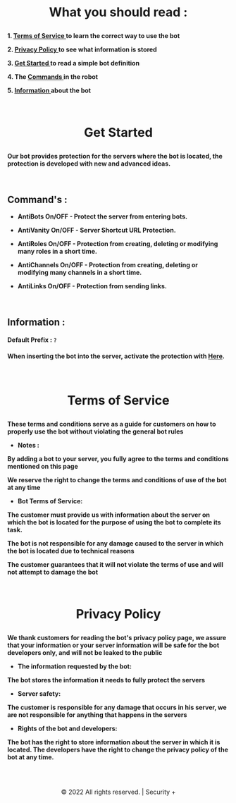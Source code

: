 # <p align='center'><b>What you should read :</b></p>

**1. [Terms of Service ](https://github.com/1l2er/Bot-Information#terms-of-service)to learn the correct way to use the bot**

**2. [Privacy Policy ](https://github.com/1l2er/Bot-Information#privacy-policy)to see what information is stored**

**3. [Get Started ](https://github.com/1l2er/Bot-Information#get-started)to read a simple bot definition**

**4. The [Commands ](https://github.com/1l2er/Bot-Information#commands-)in the robot**

**5. [Information ](https://github.com/1l2er/Bot-Information#information-)about the bot**

<br/>

# <p align='center'><b>Get Started</b></p>
**Our bot provides protection for the servers where the bot is located, the protection is developed with new and advanced ideas.**

<br/>

## **Command's** :

- **AntiBots On/OFF - Protect the server from entering bots.**

- **AntiVanity On/OFF - Server Shortcut URL Protection.**

- **AntiRoles On/OFF - Protection from creating, deleting or modifying many roles in a short time.**

- **AntiChannels On/OFF - Protection from creating, deleting or modifying many channels in a short time.**

- **AntiLinks On/OFF - Protection from sending links.**

<br/>

## **Information :**

#### **Default Prefix : `?`**

#### **When inserting the bot into the server, activate the protection with [Here](https://github.com/1l2er/Bot-Information#commands-).**

<br/>

# <p align='center'><b>Terms of Service</b></p>
**These terms and conditions serve as a guide for customers on how to properly use the bot without violating the general bot rules**

- **Notes :**

**By adding a bot to your server, you fully agree to the terms and conditions mentioned on this page**

**We reserve the right to change the terms and conditions of use of the bot at any time**

- **Bot Terms of Service:**

**The customer must provide us with information about the server on which the bot is located for the purpose of using the bot to complete its task.**

**The bot is not responsible for any damage caused to the server in which the bot is located due to technical reasons**

**The customer guarantees that it will not violate the terms of use and will not attempt to damage the bot**

<br/>

# <p align='center'><b>Privacy Policy</b></p>
**We thank customers for reading the bot's privacy policy page, we assure that your information or your server information will be safe for the bot developers only, and will not be leaked to the public**

- **The information requested by the bot:**

**The bot stores the information it needs to fully protect the servers**

- **Server safety:**

**The customer is responsible for any damage that occurs in his server, we are not responsible for anything that happens in the servers**

- **Rights of the bot and developers:**

**The bot has the right to store information about the server in which it is located. The developers have the right to change the privacy policy of the bot at any time.**

<br/>
<br/>

<p align='center'>© 2022 All rights reserved. | Security +</p>
